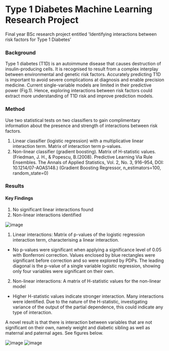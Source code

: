 # Type 1 Diabetes Machine Learning Research Project
Final year BSc research project entitled 'Identifying interactions between risk factors for Type 1 Diabetes'

### Background  
Type 1 diabetes (T1D) is an autoimmune disease that causes destruction of insulin-producing cells. It is recognised to result from a complex interplay between environmental and genetic risk factors. Accurately predicting T1D is important to avoid severe complications at diagnosis and enable precision medicine. Current single-variable models are limited in their predictive power (Fig.1). Hence, exploring interactions between risk factors could extract more understanding of T1D risk and improve prediction models.

### Method 
Use two statistical tests on two classifiers to gain complimentary information about the presence and strength of interactions between risk factors. 

1. Linear classifier (logistic regression) with a multiplicative linear interaction term. Matrix of interaction term p-values.
2. Non-linear classifier (gradient boosting). Matrix of H-statistic values. (Friedman, J. H., & Popescu, B.(2008). Predictive Learning Via Rule Ensembles. The Annals of Applied Statistics, Vol. 2, No. 3, 916–954, DOI: 10.1214/07-AOAS148.) (Gradient Boosting Regressor, n_estimators=100, random_state=0)

### Results 
#### Key Findings
1. No significant linear interactions found 
2. Non-linear interactions identified

![image](https://user-images.githubusercontent.com/59938778/141858960-93d2613a-99ee-4936-97f7-62c69910f4a7.png)

1. Linear interactions: Matrix of p-values of the logistic regression interaction term, characterising a linear interaction.
-  No p-values were significant when applying a significance level of 0.05 with Bonferroni 
correction. Values enclosed by blue rectangles were significant before correction and so were explored by PDPs. The leading diagonal is the 
p-value of a single variable logistic regression, showing only four variables were significant on their own.

2. Non-linear interactions: A matrix of H-statistic values for the non-linear model
- Higher H-statistic values indicate stronger interaction. Many interactions were identified. Due to the nature of the H-statistic, investigating 
variance of the output of the partial dependence, this could indicate any type of interaction. 

A novel result is that there is interaction between variables that are not significant on their own, namely weight and 
diabetic sibling as well as maternal and paternal ages. See figures below. 

![image](https://user-images.githubusercontent.com/59938778/141859680-9855482e-3757-4522-86f9-146cd7d91558.png)   ![image](https://user-images.githubusercontent.com/59938778/141859539-008c0d79-daa3-4cf8-badf-bb043ab3f62b.png)

